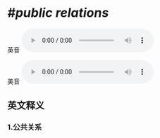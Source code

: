 # ***\#public relations*** 
英音
<audio src="./media/public relations1_AAC.aac" controls="controls"></audio>

美音
<audio src="./media/public relations2.aac" controls="controls"></audio>



  

英文释义
---
### 1.**公共关系**  


